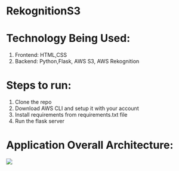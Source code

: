 # RekognitionS3

# Technology Being Used:
  1. Frontend: HTML,CSS
  2. Backend: Python,Flask, AWS S3, AWS Rekognition

# Steps to run:
  1. Clone the repo
  2. Download AWS CLI and setup it with your account
  3. Install requirements from requirements.txt file
  4. Run the flask server

# Application Overall Architecture:

<img src="https://github.com/milan400/RekognitionS3/blob/master/architecture.png"/>
